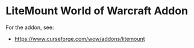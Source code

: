 # LiteMount World of Warcraft Addon

For the addon, see:
- https://www.curseforge.com/wow/addons/litemount
